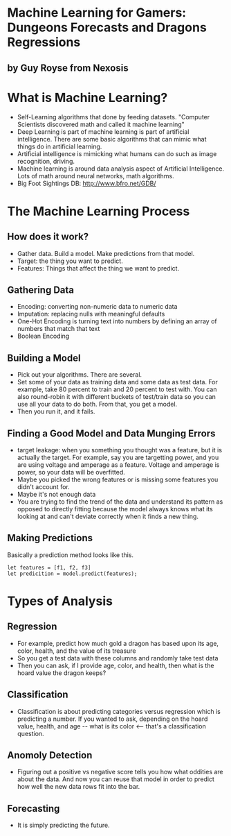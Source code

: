 # Machine Learning for Gamers: Dungeons Forecasts and Dragons Regressions
## by Guy Royse from Nexosis

# What is Machine Learning?
- Self-Learning algorithms that done by feeding datasets. "Computer Scientists discovered math and called it machine learning"
- Deep Learning is part of machine learning is part of artificial intelligence. There are some basic algorithms that can mimic what things do in artificial learning.
- Artificial intelligence is mimicking what humans can do such as image recognition, driving.
- Machine learning is around data analysis aspect of Artificial Intelligence. Lots of math around neural networks, math algorithms.
- Big Foot Sightings DB: http://www.bfro.net/GDB/ 

# The Machine Learning Process
## How does it work?
- Gather data. Build a model. Make predictions from that model.
- Target: the thing you want to predict. 
- Features: Things that affect the thing we want to predict. 

## Gathering Data
- Encoding: converting non-numeric data to numeric data
- Imputation: replacing nulls with meaningful defaults
- One-Hot Encoding is turning text into numbers by defining an array of numbers that match that text
- Boolean Encoding

## Building a Model
- Pick out your algorithms. There are several.
- Set some of your data as training data and some data as test data. For example, take 80 percent to train and 20 percent to test with. You can also round-robin it with different buckets of test/train data so you can use all your data to do both. From that, you get a model.
- Then you run it, and it fails. 

## Finding a Good Model and Data Munging Errors
- target leakage: when you something you thought was a feature, but it is actually the target. For example, say you are targetting power, and you are using voltage and amperage as a feature. Voltage and amperage is power, so your data will be overfitted.
- Maybe you picked the wrong features or is missing some features you didn't account for.
- Maybe it's not enough data
- You are trying to find the trend of the data and understand its pattern as opposed to directly fitting because the model always knows what its looking at and can't deviate correctly when it finds a new thing.

## Making Predictions
Basically a prediction method looks like this.
```
let features = [f1, f2, f3]
let predicition = model.predict(features);
```
# Types of Analysis
## Regression
- For example, predict how much gold a dragon has based upon its age, color, health, and the value of its treasure
- So you get a test data with these columns and randomly take test data
- Then you can ask, if I provide age, color, and health, then what is the hoard value the dragon keeps?

## Classification
- Classification is about predicting categories versus regression which is predicting a number. If you wanted to ask, depending on the hoard value, health, and age -- what is its color <-- that's a classification question.

## Anomoly Detection
- Figuring out a positive vs negative score tells you how what oddities are about the data. And now you can reuse that model in order to predict how well the new data rows fit into the bar.

## Forecasting
- It is simply predicting the future. 


